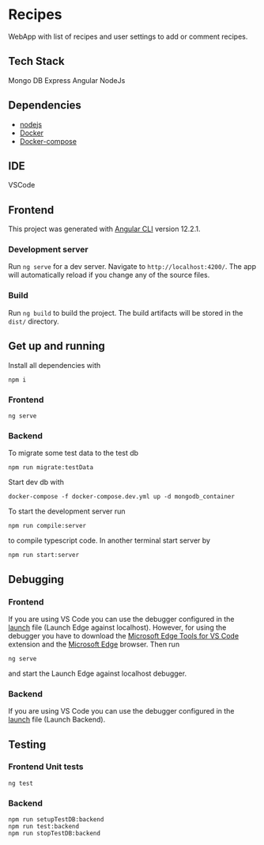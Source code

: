 # Recipes

WebApp with list of recipes and user settings to add or comment recipes.


## Tech Stack
Mongo DB
Express
Angular
NodeJs

## Dependencies
- [nodejs](https://nodejs.org/en/)
- [Docker](https://www.docker.com/)
- [Docker-compose](https://docs.docker.com/compose/)

## IDE
VSCode

## Frontend 

This project was generated with [Angular CLI](https://github.com/angular/angular-cli) version 12.2.1.

### Development server

Run `ng serve` for a dev server. Navigate to `http://localhost:4200/`. The app will automatically reload if you change any of the source files.

### Build

Run `ng build` to build the project. The build artifacts will be stored in the `dist/` directory.
## Get up and running
Install all dependencies with 
```
npm i
```
### Frontend
```
ng serve
```

### Backend
To migrate some test data to the test db
```
npm run migrate:testData
```
Start dev db with
```
docker-compose -f docker-compose.dev.yml up -d mongodb_container
```

To start the development server run
```
npm run compile:server
```
to compile typescript code. In another terminal start server by 
```
npm run start:server
```


## Debugging
### Frontend 
If you are using VS Code you can use the debugger configured in the [launch](.vscode/launch.json) file (Launch Edge against localhost). However, for using the debugger you have to download the [Microsoft Edge Tools for VS Code](https://marketplace.visualstudio.com/items?itemName=ms-edgedevtools.vscode-edge-devtools) extension and the [Microsoft Edge](https://www.microsoft.com/en-us/edge) browser. Then run
```
ng serve
```
and start the Launch Edge against localhost debugger. 

### Backend
If you are using VS Code you can use the debugger configured in the [launch](.vscode/launch.json) file (Launch Backend).
## Testing

### Frontend Unit tests
```
ng test
```
### Backend
```
npm run setupTestDB:backend
npm run test:backend
npm run stopTestDB:backend
```